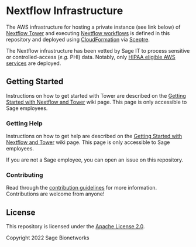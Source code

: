# Nextflow Infrastructure

The AWS infrastructure for hosting a private instance (see link below) of [Nextflow Tower](https://tower.nf/) and executing [Nextflow workflows](https://nextflow.io/) is defined in this repository and deployed using [CloudFormation](https://aws.amazon.com/cloudformation/) via [Sceptre](https://sceptre.cloudreach.com/).

The Nextflow infrastructure has been vetted by Sage IT to process sensitive or controlled-access (_e.g._ PHI) data. Notably, only [HIPAA eligible AWS services](https://aws.amazon.com/compliance/hipaa-eligible-services-reference/) are deployed.


## Getting Started

Instructions on how to get started with Tower are described on the [Getting Started with Nextflow and Tower](https://sagebionetworks.jira.com/wiki/spaces/WF/pages/2191556616/Getting+Started+with+Nextflow+and+Tower#Creating-a-Tower-project) wiki page. This page is only accessible to Sage employees.

### Getting Help

Instructions on how to get help are described on the [Getting Started with Nextflow and Tower](https://sagebionetworks.jira.com/wiki/spaces/WF/pages/2191556616/Getting+Started+with+Nextflow+and+Tower#Getting-Help) wiki page. This page is only accessible to Sage employees.

If you are not a Sage employee, you can open an issue on this repository.

### Contributing

Read through the [contribution guidelines](CONTRIBUTING.md) for more information. Contributions are welcome from anyone!

## License

This repository is licensed under the [Apache License 2.0](LICENSE).

Copyright 2022 Sage Bionetworks
